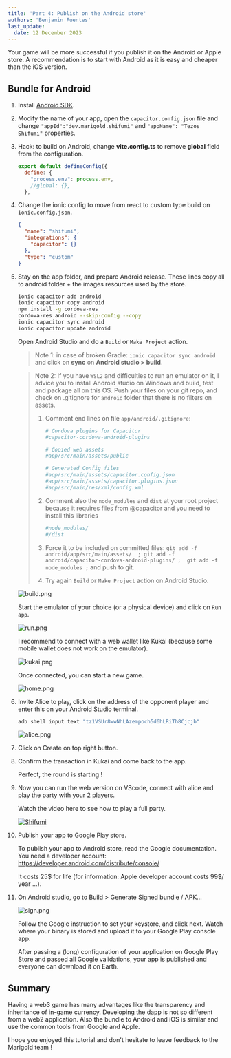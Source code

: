 ```yaml
---
title: 'Part 4: Publish on the Android store'
authors: 'Benjamin Fuentes'
last_update:
  date: 12 December 2023
---
```


Your game will be more successful if you publish it on the Android or Apple store. A recommendation is to start with Android as it is easy and cheaper than the iOS version.

## Bundle for Android

1. Install [Android SDK](https://developer.android.com/about/versions/13/setup-sdk).

1. Modify the name of your app, open the `capacitor.config.json` file and change `"appId":"dev.marigold.shifumi"` and `"appName": "Tezos Shifumi"` properties.

1. Hack: to build on Android, change **vite.config.ts** to remove **global** field from the configuration.

   ```javascript
   export default defineConfig({
     define: {
       "process.env": process.env,
       //global: {},
     },
   ```

1. Change the ionic config to move from react to custom type build on `ionic.config.json`.

   ```json
   {
     "name": "shifumi",
     "integrations": {
       "capacitor": {}
     },
     "type": "custom"
   }
   ```

1. Stay on the app folder, and prepare Android release. These lines copy all to android folder + the images resources used by the store.

   ```bash
   ionic capacitor add android
   ionic capacitor copy android
   npm install -g cordova-res
   cordova-res android --skip-config --copy
   ionic capacitor sync android
   ionic capacitor update android
   ```

   Open Android Studio and do a `Build` or `Make Project` action.

   > Note 1: in case of broken Gradle: `ionic capacitor sync android` and click on **sync** on **Android studio > build**.

   > Note 2: If you have `WSL2` and difficulties to run an emulator on it, I advice you to install Android studio on Windows and build, test and package all on this OS. Push your files on your git repo, and check on .gitignore for `android` folder that there is no filters on assets.
   >
   > 1. Comment end lines on file `app/android/.gitignore`:
   >
   >    ```bash
   >    # Cordova plugins for Capacitor
   >    #capacitor-cordova-android-plugins
   >
   >    # Copied web assets
   >    #app/src/main/assets/public
   >
   >    # Generated Config files
   >    #app/src/main/assets/capacitor.config.json
   >    #app/src/main/assets/capacitor.plugins.json
   >    #app/src/main/res/xml/config.xml
   >    ```
   >
   > 1. Comment also the `node_modules` and `dist` at your root project because it requires files from @capacitor and you need to install this libraries
   >
   >    ```bash
   >    #node_modules/
   >    #/dist
   >    ```
   >
   > 1. Force it to be included on committed files: `git add -f android/app/src/main/assets/  ; git add -f android/capacitor-cordova-android-plugins/ ;  git add -f node_modules ;` and push to git.
   > 1. Try again `Build` or `Make Project` action on Android Studio.

   ![build.png](/img/tutorials/mobile-build.png)

   Start the emulator of your choice (or a physical device) and click on `Run app`.

   ![run.png](/img/tutorials/mobile-run.png)

   I recommend to connect with a web wallet like Kukai (because some mobile wallet does not work on the emulator).

   ![kukai.png](/img/tutorials/mobile-kukai.png)

   Once connected, you can start a new game.

   ![home.png](/img/tutorials/mobile-home.png)

1. Invite Alice to play, click on the address of the opponent player and enter this on your Android Studio terminal.

   ```bash
   adb shell input text "tz1VSUr8wwNhLAzempoch5d6hLRiTh8Cjcjb"
   ```

   ![alice.png](/img/tutorials/mobile-alice.png)

1. Click on Create on top right button.

1. Confirm the transaction in Kukai and come back to the app.

   Perfect, the round is starting !

1. Now you can run the web version on VScode, connect with alice and play the party with your 2 players.

   Watch the video here to see how to play a full party.

   [![Shifumi](https://img.youtube.com/vi/SHg8VPmF_NY/0.jpg)](https://www.youtube.com/watch?v=SHg8VPmF_NY)

1. Publish your app to Google Play store.

   To publish your app to Android store, read the Google documentation.
   You need a developer account: https://developer.android.com/distribute/console/

   It costs 25\$ for life (for information: Apple developer account costs 99$/ year ...).

1. On Android studio, go to Build > Generate Signed bundle / APK...

   ![sign.png](/img/tutorials/mobile-sign.png)

   Follow the Google instruction to set your keystore, and click next.
   Watch where your binary is stored and upload it to your Google Play console app.

   After passing a (long) configuration of your application on Google Play Store and passed all Google validations, your app is published and everyone can download it on Earth.

## Summary

Having a web3 game has many advantages like the transparency and inheritance of in-game currency. Developing the dapp is not so different from a web2 application. Also the bundle to Android and iOS is similar and use the common tools from Google and Apple.

I hope you enjoyed this tutorial and don't hesitate to leave feedback to the Marigold team !
